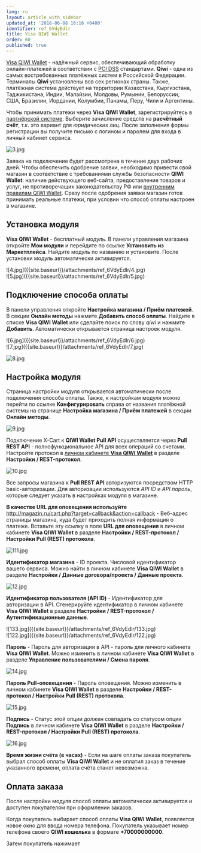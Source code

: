 ```yaml
---
lang: ru
layout: article_with_sidebar
updated_at: '2018-06-08 16:16 +0400'
identifier: ref_6VdyEdlr
title: Visa QIWI Wallet
order: 60
published: true
---
```

[Visa QIWI Wallet](https://market.x-cart.com/addons/qiwi-payment-module.html "Visa QIWI Wallet") - надёжный сервис, обеспечивающий обработку онлайн-платежей в соответствии с [PCI DSS](https://ru.wikipedia.org/wiki/PCI_DSS "Visa QIWI Wallet") стандартами. **Qiwi** - одна из самых востребованных платёжных систем в Российской Федерации. Терминалы **Qiwi** установлены вов сех регионах страны. Также, платёжная система действует на территории Казахстана, Кыргизстана, Таджикистана, Индии, Малайзии, Молдовы, Румынии, Белоруссии, США, Бразилии, Иордании, Колумбии, Панамы, Перу, Чили и Аргентины.

Чтобы принимать платежи через **Visa QIWI Wallet**, зарегистрируйтесь в [партнёрской системе](https://kassa.qiwi.com/register/ "Visa QIWI Wallet"). Выберите зачисление средств на **расчётный счёт**, т.к. это вариант для _юридических лиц_. После заполнения формы регистрации вы получите письмо с логином и паролем для входа в личный кабинет сервиса.

![3.jpg]({{site.baseurl}}/attachments/ref_6VdyEdlr/3.jpg)

Заявка на подключение будет рассмотрена в  течение двух рабочих дней. Чтобы обеспечить одобрение заявки, необходимо привести свой магазин в соответствие с требованиями службы безопасности **QIWI Wallet**: наличие действующего веб-сайта, предоставление товаров и услуг, не противоречащих законодательству РФ или [внутренним правилам QIWI Wallet](https://static.qiwi.co/ru/doc/pdi.pdf "Visa QIWI Wallet"). Сразу после одобрения заявки магазин готов принимать реальные платежи, при условии что способ оплаты настроен в магазине.

## Установка модуля

**Visa QIWI Wallet** - бесплатный модуль. В панели управления магазина откройте **Мои модули** и перейдите по ссылке **Установить из Маркетплейса**. Найдите модуль по названию и установите. После установки модуль автоматически активируется.

<div class="ui stackable two column grid">
  <div class="column" markdown="span">![4.jpg]({{site.baseurl}}/attachments/ref_6VdyEdlr/4.jpg)
</div>
  <div class="column" markdown="span">![5.jpg]({{site.baseurl}}/attachments/ref_6VdyEdlr/5.jpg)
</div>
</div>

## Подключение способа оплаты

В панели управления откройте **Настройка магазина / Приём платежей**. В секции **Онлайн методы** нажмите **Добавить способ оплаты**. Найдите в списке **Visa QIWI Wallet** или сделайте поиск по слову _qiwi_ и нажмите **Добавить**. Автоматически открывается страница настроек модуля.

<div class="ui stackable two column grid">
  <div class="column" markdown="span">![6.jpg]({{site.baseurl}}/attachments/ref_6VdyEdlr/6.jpg)
</div>
  <div class="column" markdown="span">![7.jpg]({{site.baseurl}}/attachments/ref_6VdyEdlr/7.jpg)
</div>
  </div>
  
![8.jpg]({{site.baseurl}}/attachments/ref_6VdyEdlr/8.jpg)

## Настройка модуля

Страница настройки модуля открывается автоматически после подключения способа оплаты. Также, к настройкам модуля можно перейти по ссылке **Конфигурировать** справа от названия платёжной системы на странице **Настройка магазина / Приём платежей** в секции **Онлайн методы**.

![9.jpg]({{site.baseurl}}/attachments/ref_6VdyEdlr/9.jpg)

Подключение X-Cart к **QIWI Wallet Pull API** осуществляется через **Pull REST API** - полнофункциональное API для всех операций со счетами. Настройте протокол в [личном кабинете **Visa QIWI Wallet**](https://ishop.qiwi.com/login.action "Visa QIWI Wallet") в разделе **Настройки / REST-протокол**.

![10.jpg]({{site.baseurl}}/attachments/ref_6VdyEdlr/10.jpg)

Все запросы магазина к **Pull REST API** авторизуются посредством HTTP basic-авторизации. Для авторизации используются _API ID_ и _API пароль_, которые следует указать в настройках модуля в магазине.

**В качестве URL для оповещения используйте** http://magazin.ru/cart.php?target=callback&action=callback - Веб-адрес страницы магазина, куда будет приходить полная информация о платеже. Вставьте эту ссылку в поле **URL для оповещения** в личном кабинете **Visa QIWI Wallet** в разделе **Настройки / REST-протокол / Настройки Pull (REST) протокола**. 

![111.jpg]({{site.baseurl}}/attachments/ref_6VdyEdlr/111.jpg)

**Идентификатор магазина** - ID проекта.  Числовой идентификатор вашего сервиса. Можно найти в личном кабинете **Visa QIWI Wallet** в разделе **Настройки / Данные договора/проекта / Данные проекта**.

![12.jpg]({{site.baseurl}}/attachments/ref_6VdyEdlr/12.jpg)

**Идентификатор пользователя (API ID)** - Идентификатор для авторизации в API. Сгенерируйте идентификатор в личном кабинете **Visa QIWI Wallet** в разделе **Настройки / REST-протокол / Аутентификационные данные**.

<div class="ui stackable two column grid">
  <div class="column" markdown="span">![133.jpg]({{site.baseurl}}/attachments/ref_6VdyEdlr/133.jpg)
</div>
  <div class="column" markdown="span">![122.jpg]({{site.baseurl}}/attachments/ref_6VdyEdlr/122.jpg)
</div>
</div>

**Пароль** - Пароль для авторизации в API - пароль для личного кабинета **Visa QIWI Wallet**. Можно изменить в личном кабинете **Visa QIWI Wallet** в разделе **Управление пользователями / Смена пароля**.

![14.jpg]({{site.baseurl}}/attachments/ref_6VdyEdlr/14.jpg)

**Пароль Pull-оповещения** - Пароль оповещения. Можно изменить в личном кабинете **Visa QIWI Wallet** в разделе **Настройки / REST-протокол / Настройки Pull (REST) протокола**.

![15.jpg]({{site.baseurl}}/attachments/ref_6VdyEdlr/15.jpg)

**Подпись** - Статус этой опции должен совпадать со статусом опции **Подпись** в личном кабинете **Visa QIWI Wallet** в разделе **Настройки / REST-протокол / Настройки Pull (REST) протокола**.

![16.jpg]({{site.baseurl}}/attachments/ref_6VdyEdlr/16.jpg)

**Время жизни счёта (в часах)** - Если на шаге оплаты заказа покупатель выбрал способ оплаты **Visa QIWI Wallet** и не оплатил заказ в течение указанного времени, оплата счёта станет невозможна.

## Оплата заказа

После настройки модуля способ оплаты автоматически активируется и доступен покупателям при оформлении заказов.

Когда покупатель выбирает способ оплаты **Visa QIWI Wallet**, появляется новое окно для ввода номера телефона. Покупатель указывает номер телефона своего **QIWI кошелька** в формате **+70000000000**.

Затем покупатель нажимает 
